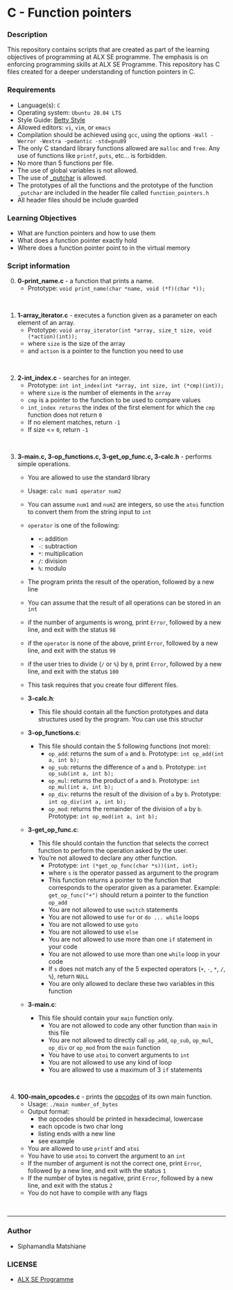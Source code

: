 # C - Function pointers

### Description
This repository contains scripts that are created as part of the learning objectives of programming at ALX SE programme. The emphasis is on enforcing programming skills at ALX SE Programme. This repository has C files created for a deeper understanding of function pointers in C.

### Requirements
* Language(s): `C`
* Operating system: `Ubuntu 20.04 LTS`
* Style Guide: <a href="https://intranet.alxswe.com/rltoken/wQ4sMfsWfxvyfN67Sc11zA">Betty Style</a>
* Allowed editors: `vi`, `vim`, or `emacs`
* Compilation should be achieved using `gcc`, using the options `-Wall -Werror -Wextra -pedantic -std=gnu89`
* The only C standard library functions allowed are `malloc` and `free`. Any use of functions like `printf`, `puts`, etc… is forbidden.
* No more than 5 functions per file.
* The use of global variables is not allowed.
* The use of <a href="https://github.com/holbertonschool/_putchar.c/blob/master/_putchar.c">_putchar</a> is allowed.
* The prototypes of all the functions and the prototype of the function `_putchar` are included in the header file called `function_pointers.h`
* All header files should be include guarded

### Learning Objectives
* What are function pointers and how to use them
* What does a function pointer exactly hold
* Where does a function pointer point to in the virtual memory

### Script information
0. **0-print_name.c** - a function that prints a name.
    * Prototype: `void print_name(char *name, void (*f)(char *));`
<br>

1. **1-array_iterator.c** - executes a function given as a parameter on each element of an array.
    * Prototype: `void array_iterator(int *array, size_t size, void (*action)(int));`
    * where `size` is the size of the array
    * and `action` is a pointer to the function you need to use
<br>

2. **2-int_index.c** - searches for an integer.
    * Prototype: `int int_index(int *array, int size, int (*cmp)(int));`
    * where `size` is the number of elements in the `array`
    * `cmp` is a pointer to the function to be used to compare values
    * `int_index returns` the index of the first element for which the `cmp` function does not return `0`
    * If no element matches, return `-1`
    * If size <= `0`, return `-1`
<br>

3. **3-main.c, 3-op_functions.c, 3-get_op_func.c, 3-calc.h** -  performs simple operations.
    * You are allowed to use the standard library
    * Usage: `calc num1 operator num2`
    * You can assume `num1` and `num2` are integers, so use the `atoi` function to convert them from the string input to `int`
    * `operator` is one of the following:
        * `+`: addition
        * `-`: subtraction
        * `*`: multiplication
        * `/`: division
        * `%`: modulo
    * The program prints the result of the operation, followed by a new line
    * You can assume that the result of all operations can be stored in an `int`
    * if the number of arguments is wrong, print `Error`, followed by a new line, and exit with the status `98`
    * if the `operator` is none of the above, print `Error`, followed by a new line, and exit with the status `99`
    * if the user tries to divide (`/` or `%`) by `0`, print `Error`, followed by a new line, and exit with the status `100`
    * This task requires that you create four different files.
    * **3-calc.h**:
        * This file should contain all the function prototypes and data structures used by the program. You can use this structur

    * **3-op_functions.c**:
        * This file should contain the 5 following functions (not more):
            * `op_add`: returns the sum of `a` and `b`. Prototype: `int op_add(int a, int b);`
            * `op_sub`: returns the difference of `a` and `b`. Prototype: `int op_sub(int a, int b);`
            * `op_mul`: returns the product of `a` and `b`. Prototype: `int op_mul(int a, int b);`
            * `op_div`: returns the result of the division of `a` by `b`. Prototype: `int op_div(int a, int b);`
            * `op_mod`: returns the remainder of the division of `a` by `b`. Prototype: `int op_mod(int a, int b);`

    * **3-get_op_func.c**:
        * This file should contain the function that selects the correct function to perform the operation asked by the user.
        * You’re not allowed to declare any other function.
            * Prototype: `int (*get_op_func(char *s))(int, int);`
            * where `s` is the operator passed as argument to the program
            * This function returns a pointer to the function that corresponds to the operator given as a parameter. Example: `get_op_func("+")` should return a pointer to the function `op_add`
            * You are not allowed to use `switch` statements
            * You are not allowed to use `for` or `do ... while` loops
            * You are not allowed to use `goto`
            * You are not allowed to use `else`
            * You are not allowed to use more than one `if` statement in your code
            * You are not allowed to use more than one `while` loop in your code
            * If `s` does not match any of the 5 expected operators (`+`, `-`, `*`, `/`, `%`), return `NULL`
            * You are only allowed to declare these two variables in this function

    * **3-main.c**:
        * This file should contain your `main` function only.
            * You are not allowed to code any other function than `main` in this file
            * You are not allowed to directly call `op_add`, `op_sub`, `op_mul`, `op_div` or `op_mod` from the `main` function
            * You have to use `atoi` to convert arguments to `int`
            * You are not allowed to use any kind of loop
            * You are allowed to use a maximum of 3 `if` statements
<br>

4. **100-main_opcodes.c** -  prints the <a href="https://intranet.alxswe.com/rltoken/5eSu8Ohx0ddeNGmaeDo_zQ">opcodes</a> of its own main function.
    * Usage: `./main number_of_bytes`
    * Output format:
        * the opcodes should be printed in hexadecimal, lowercase
        * each opcode is two char long
        * listing ends with a new line
        * see example
    * You are allowed to use `printf` and `atoi`
    * You have to use `atoi` to convert the argument to an `int`
    * If the number of argument is not the correct one, print `Error`, followed by a new line, and exit with the status `1`
    * If the number of bytes is negative, print `Error`, followed by a new line, and exit with the status `2`
    * You do not have to compile with any flags
<br>

---

### Author
* Siphamandla Matshiane
### LICENSE
* <a href="https://www.holbertonschool.com/">ALX SE Programme</a>

